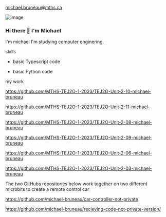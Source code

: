 michael.bruneau@mths.ca

![image](https://github.com/michael-bruneau/michael-bruneau/assets/144264158/1a213301-14fd-40a0-a8f1-007576052fd3)

### Hi there 👋 I'm Michael 

I'm michael I'm studying computer enginering. 

skills

- basic Typescript code

- basic Python code

my work 

https://github.com/MTHS-TEJ2O-1-2023/TEJ2O-Unit-2-10-michael-bruneau

https://github.com/MTHS-TEJ2O-1-2023/TEJ2O-Unit-2-11-michael-bruneau

https://github.com/MTHS-TEJ2O-1-2023/TEJ2O-Unit-2-08-michael-bruneau

https://github.com/MTHS-TEJ2O-1-2023/TEJ2O-Unit-2-09-michael-bruneau

https://github.com/MTHS-TEJ2O-1-2023/TEJ2O-Unit-2-06-michael-bruneau

https://github.com/MTHS-TEJ2O-1-2023/TEJ2O-Unit-2-03-michael-bruneau

The two GitHubs repositories below work together on two different microbits to create a remote control car

https://github.com/michael-bruneau/car-controller-not-private

https://github.com/michael-bruneau/recieving-code-not-private-version/
